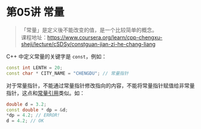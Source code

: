# 第05讲 常量

> 「常量」是定义後不能改变的值，是一个比较简单的概念。  
> 课程地址：<https://www.coursera.org/learn/cpp-chengxu-sheji/lecture/cSDSy/constguan-jian-zi-he-chang-liang>

C++ 中定义常量的关键字是 ``const``，例如：
``` CPP
const int LENTH = 20;
const char * CITY_NAME = "CHENGDU"; // 常量指针
```
对于常量指针，不能通过常量指针修改指向的内容，不能将常量指针赋值给非常量指针，这点和[常量引用](chapter4.md)类似。如：
``` CPP
double d = 3.2;
const double * dp = &d;
*dp = 4.2; // ERROR!
d = 4.2; // OK
```